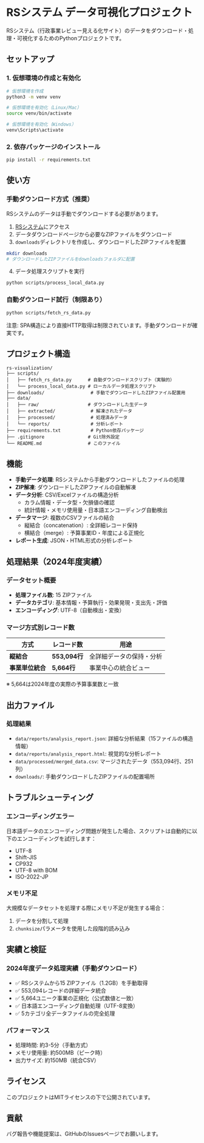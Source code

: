 # RSシステム データ可視化プロジェクト

RSシステム（行政事業レビュー見える化サイト）のデータをダウンロード・処理・可視化するためのPythonプロジェクトです。

## セットアップ

### 1. 仮想環境の作成と有効化

```bash
# 仮想環境を作成
python3 -m venv venv

# 仮想環境を有効化（Linux/Mac）
source venv/bin/activate

# 仮想環境を有効化（Windows）
venv\Scripts\activate
```

### 2. 依存パッケージのインストール

```bash
pip install -r requirements.txt
```

## 使い方

### 手動ダウンロード方式（推奨）

RSシステムのデータは手動でダウンロードする必要があります。

1. [RSシステム](https://rssystem.go.jp)にアクセス
2. データダウンロードページから必要なZIPファイルをダウンロード
3. `downloads`ディレクトリを作成し、ダウンロードしたZIPファイルを配置

```bash
mkdir downloads
# ダウンロードしたZIPファイルをdownloadsフォルダに配置
```

4. データ処理スクリプトを実行

```bash
python scripts/process_local_data.py
```

### 自動ダウンロード試行（制限あり）

```bash
python scripts/fetch_rs_data.py
```

注意: SPA構造により直接HTTP取得は制限されています。手動ダウンロードが確実です。

## プロジェクト構造

```
rs-visualization/
├── scripts/
│   ├── fetch_rs_data.py      # 自動ダウンロードスクリプト（実験的）
│   └── process_local_data.py # ローカルデータ処理スクリプト
├── downloads/                 # 手動でダウンロードしたZIPファイル配置用
├── data/
│   ├── raw/                  # ダウンロードした生データ
│   ├── extracted/             # 解凍されたデータ
│   ├── processed/             # 処理済みデータ
│   └── reports/               # 分析レポート
├── requirements.txt           # Python依存パッケージ
├── .gitignore                # Git除外設定
└── README.md                 # このファイル
```

## 機能

- **手動データ処理**: RSシステムから手動ダウンロードしたファイルの処理
- **ZIP解凍**: ダウンロードしたZIPファイルの自動解凍
- **データ分析**: CSV/Excelファイルの構造分析
  - カラム情報・データ型・欠損値の確認
  - 統計情報・メモリ使用量・日本語エンコーディング自動検出
- **データマージ**: 複数のCSVファイルの結合
  - 縦結合（concatenation）: 全詳細レコード保持
  - 横結合（merge）: 予算事業ID・年度による正規化
- **レポート生成**: JSON・HTML形式の分析レポート

## 処理結果（2024年度実績）

### データセット概要
- **処理ファイル数**: 15 ZIPファイル
- **データカテゴリ**: 基本情報・予算執行・効果発現・支出先・評価
- **エンコーディング**: UTF-8（自動検出・変換）

### マージ方式別レコード数

| 方式 | レコード数 | 用途 |
|------|------------|------|
| **縦結合** | **553,094行** | 全詳細データの保持・分析 |
| **事業単位統合** | **5,664行** | 事業中心の統合ビュー |

※ 5,664は2024年度の実際の予算事業数と一致

## 出力ファイル

### 処理結果
- `data/reports/analysis_report.json`: 詳細な分析結果（15ファイルの構造情報）
- `data/reports/analysis_report.html`: 視覚的な分析レポート  
- `data/processed/merged_data.csv`: マージされたデータ（553,094行、251列）
- `downloads/`: 手動ダウンロードしたZIPファイルの配置場所

## トラブルシューティング

### エンコーディングエラー

日本語データのエンコーディング問題が発生した場合、スクリプトは自動的に以下のエンコーディングを試行します：
- UTF-8
- Shift-JIS
- CP932
- UTF-8 with BOM
- ISO-2022-JP

### メモリ不足

大規模なデータセットを処理する際にメモリ不足が発生する場合：
1. データを分割して処理
2. `chunksize`パラメータを使用した段階的読み込み

## 実績と検証

### 2024年度データ処理実績（手動ダウンロード）
- ✅ RSシステムから15 ZIPファイル（1.2GB）を手動取得
- ✅ 553,094レコードの詳細データ統合
- ✅ 5,664ユニーク事業の正規化（公式数値と一致）  
- ✅ 日本語エンコーディング自動処理（UTF-8変換）
- ✅ 5カテゴリ全データファイルの完全処理

### パフォーマンス
- 処理時間: 約3-5分（手動方式）
- メモリ使用量: 約500MB（ピーク時）
- 出力サイズ: 約150MB（統合CSV）

## ライセンス

このプロジェクトはMITライセンスの下で公開されています。

## 貢献

バグ報告や機能提案は、GitHubのIssuesページでお願いします。